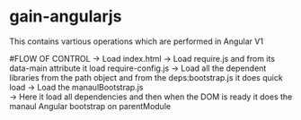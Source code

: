 # gain-angularjs
This contains vartious operations which are performed in Angular V1

#FLOW OF CONTROL
-> Load index.html
-> Load require.js and from its data-main attribute it load require-config.js
-> Load all the dependent libraries from the path object and from the deps:bootstrap.js it does quick load
-> Load the manaulBootstrap.js  
  -> Here it load all dependencies and then when the DOM is ready it does the manaul Angular bootstrap on parentModule
